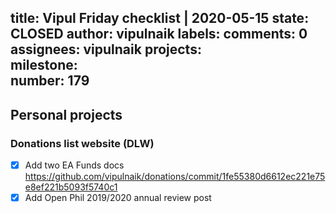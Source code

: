 title:	Vipul Friday checklist | 2020-05-15
state:	CLOSED
author:	vipulnaik
labels:	
comments:	0
assignees:	vipulnaik
projects:	
milestone:	
number:	179
--
## Personal projects

### Donations list website (DLW)

- [x] Add two EA Funds docs https://github.com/vipulnaik/donations/commit/1fe55380d6612ec221e75e8ef221b5093f5740c1
- [x] Add Open Phil 2019/2020 annual review post
